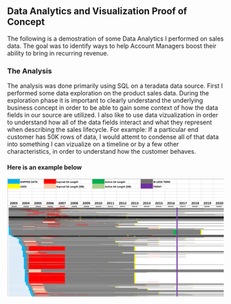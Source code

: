 ## Data Analytics and Visualization Proof of Concept
The following is a demostration of some Data Analytics I performed on sales data. The goal was to identify ways to help Account Managers boost their ability to bring in recurring revenue.

### The Analysis
The analysis was done primarily using SQL on a teradata data source. First I performed some data exploration on the product sales data. During the exploration phase it is important to clearly understand the underlying business concept in order to be able to gain some context of how the data fields in our source are utilized. I also like to use data vizualization in order to understand how all of the data fields interact and what they represent when describing the sales lifecycle. For example: If a particular end customer has 50K rows of data, I would attemt to condense all of that data into something I can vizualize on a timeline or by a few other characteristics, in order to understand how the customer behaves.

#### Here is an example below
![Image of timeline visualization](https://github.com/rmbeltran/Images/blob/master/TimelineViz.PNG)
